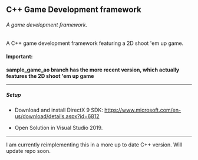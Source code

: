 ## C++ Game Development framework
###### A game development framework.

A C++ game development framework featuring a 2D shoot 'em up game.


#### Important:

**sample_game_ao branch has the more recent version, which actually features the 2D shoot 'em up game**

---

##### Setup
* Download and install DirectX 9 SDK: https://www.microsoft.com/en-us/download/details.aspx?id=6812

* Open Solution in Visual Studio 2019.

---

I am currently reimplementing this in a more up to date C++ version. Will update repo soon.
